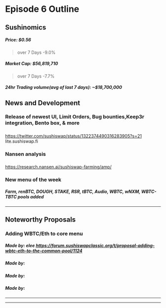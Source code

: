 
#  Episode 6 Outline
## Sushinomics
##### Price: $0.56
>over 7 Days -9.0%
##### Market Cap: $56,819,710
>over 7 Days -7.7%

##### 24hr Trading volume(avg of last 7 days): ~$18,700,000



## News and Development

### Release of newest UI, Limit Orders, Bug bounties,Keep3r integration, Bento box, & more
##### 
https://twitter.com/sushiswap/status/1322374490316283905?s=21
lite.sushiswap.fi 

### Nansen analysis
##### 
https://research.nansen.ai/sushiswap-farming/amp/

### New menu of the week
##### Farm, renBTC, DOUGH, STAKE, RSR, tBTC, Audio, WBTC, wNXM, WBTC-TBTC pools added


* * *

## Noteworthy Proposals
### Adding WBTC/Eth to core menu
##### Made by: elee https://forum.sushiswapclassic.org/t/proposal-adding-wbtc-eth-to-the-common-pool/1124



### 
##### Made by: 


### 
##### Made by:

### 
##### Made by: 

***

***
